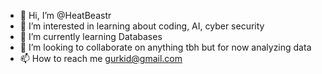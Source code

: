 - 👋 Hi, I’m @HeatBeastr
- 👀 I’m interested in learning about coding, AI, cyber security
- 🌱 I’m currently learning Databases 
- 💞️ I’m looking to collaborate on anything tbh but for now analyzing data 
- 📫 How to reach me gurkid@gmail.com

<!---
HeatBeastr/HeatBeastr is a ✨ special ✨ repository because its `README.md` (this file) appears on your GitHub profile.
You can click the Preview link to take a look at your changes.
--->
